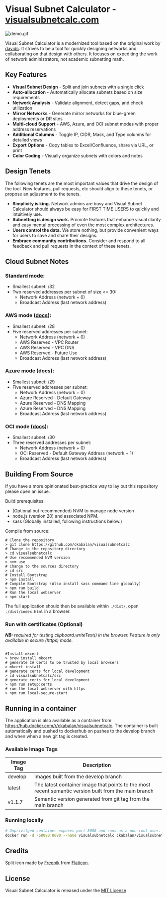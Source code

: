 # Visual Subnet Calculator - [visualsubnetcalc.com](https://visualsubnetcalc.com)

![demo.gif](src%2Fdemo.gif)

Visual Subnet Calculator is a modernized tool based on the original work by [davidc](https://github.com/davidc/subnets).
It strives to be a tool for quickly designing networks and collaborating on that design with others. It focuses on
expediting the work of network administrators, not academic subnetting math.

## Key Features

- **Visual Subnet Design** - Split and join subnets with a single click
- **Auto-allocation** - Automatically allocate subnets based on size requirements
- **Network Analysis** - Validate alignment, detect gaps, and check utilization
- **Mirror Networks** - Generate mirror networks for blue-green deployments or DR sites
- **Multi-cloud Support** - AWS, Azure, and OCI subnet modes with proper address reservations
- **Additional Columns** - Toggle IP, CIDR, Mask, and Type columns for detailed views
- **Export Options** - Copy tables to Excel/Confluence, share via URL, or print
- **Color Coding** - Visually organize subnets with colors and notes

## Design Tenets

The following tenets are the most important values that drive the design of the tool. New features, pull requests, etc
should align to these tenets, or propose an adjustment to the tenets.

- **Simplicity is king.** Network admins are busy and Visual Subnet Calculator should always be easy for FIRST TIME USERS to
  quickly and intuitively use.
- **Subnetting is design work.** Promote features that enhance visual clarity and easy mental processing of even the most
  complex architectures.
- **Users control the data.** We store nothing, but provide convenient ways for users to save and share their designs.
- **Embrace community contributions.** Consider and respond to all feedback and pull requests in the context of these
  tenets.

## Cloud Subnet Notes

### Standard mode:

- Smallest subnet: /32
- Two reserved addresses per subnet of size <= 30:
  - Network Address (network + 0)
  - Broadcast Address (last network address)

### AWS mode ([docs](https://docs.aws.amazon.com/vpc/latest/userguide/subnet-sizing.html)):

- Smallest subnet: /28
- Five reserved addresses per subnet:
  - Network Address (network + 0)
  - AWS Reserved - VPC Router
  - AWS Reserved - VPC DNS
  - AWS Reserved - Future Use
  - Broadcast Address (last network address)

### Azure mode ([docs](https://learn.microsoft.com/en-us/azure/virtual-network/virtual-networks-faq#are-there-any-restrictions-on-using-ip-addresses-within-these-subnets)):

- Smallest subnet: /29
- Five reserved addresses per subnet:
  - Network Address (network + 0)
  - Azure Reserved - Default Gateway
  - Azure Reserved - DNS Mapping
  - Azure Reserved - DNS Mapping
  - Broadcast Address (last network address)

### OCI mode ([docs](https://docs.oracle.com/en-us/iaas/Content/Network/Concepts/overview.htm#Reserved__reserved_subnet)):

- Smallest subnet: /30
- Three reserved addresses per subnet:
  - Network Address (network + 0)
  - OCI Reserved - Default Gateway Address (network + 1)
  - Broadcast Address (last network address)

## Building From Source

If you have a more opinionated best-practice way to lay out this repository please open an issue.

Build prerequisites:

- (Optional but recommended) NVM to manage node version
- node.js (version 20) and associated NPM.
- sass (Globally installed, following instructions below.)

Compile from source:

```shell
# Clone the repository
> git clone https://github.com/ckabalan/visualsubnetcalc
# Change to the repository directory
> cd visualsubnetcalc
# Use recommended NVM version
> nvm use
# Change to the sources directory
> cd src
# Install Bootstrap
> npm install
# Compile Bootstrap (Also install sass command line globally)
> npm run build
# Run the local webserver
> npm start
```

The full application should then be available within `./dist/`, open `./dist/index.html` in a browser.

### Run with certificates (Optional)

**_NB:_** _required for testing clipboard.writeText() in the browser. Feature is only available in secure (https) mode._

```shell

#Install mkcert
> brew install mkcert
# generate CA Certs to be trusted by local browsers
> mkcert install
# generate certs for local development
> cd visualsubnetcalc/src
# generate certs for local development
> npm run setup:certs
# run the local webserver with https
> npm run local-secure-start
```

## Running in a container

The application is also available as a container from https://hub.docker.com/r/ckabalan/visualsubnetcalc.
The container is built automatically and pushed to dockerhub on pushes to the develop branch and when when a new git tag is created.

### Available Image Tags

| Image Tag | Description                                                                                           |
| --------- | ----------------------------------------------------------------------------------------------------- |
| develop   | Images built from the develop branch                                                                  |
| latest    | The latest container image that points to the most recent semantic version built from the main branch |
| v1.1.7    | Semantic version generated from git tag from the main branch                                          |

### Running locally

```bash
# Unprivilged container exposes port 8080 and runs as a non root user.
docker run -d -p8080:8080 --name visualsubnetcalc ckabalan/visualsubnetcalc:latest
```

## Credits

Split icon made by [Freepik](https://www.flaticon.com/authors/freepik) from [Flaticon](https://www.flaticon.com/).

## License

Visual Subnet Calculator is released under the [MIT License](https://opensource.org/licenses/MIT)
